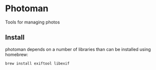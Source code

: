 # Photoman

Tools for managing photos

## Install

photoman depends on a number of libraries than can be installed using homebrew:

```
brew install exiftool libexif
```
